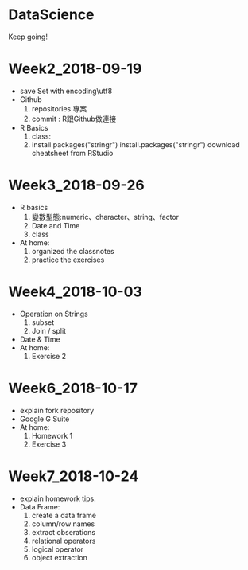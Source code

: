 # DataScience
Keep going!

# Week2_2018-09-19

- save
  Set with encoding\utf8
- Github
  1. repositories 專案
  2. commit : R跟Github做連接 
- R Basics
  1. class:
  2. install.packages("stringr")
  install.packages("stringr")
  download cheatsheet from RStudio

# Week3_2018-09-26
- R basics
  1. 變數型態:numeric、character、string、factor
  2. Date and Time
  3. class
- At home:
  1. organized the classnotes
  2. practice the exercises

# Week4_2018-10-03
- Operation on Strings
  1. subset
  2. Join / split
- Date & Time
- At home:
  1. Exercise 2
# Week6_2018-10-17
- explain fork repository
- Google G Suite
- At home:
  1. Homework 1
  2. Exercise 3
# Week7_2018-10-24
- explain homework tips.
- Data Frame:
  1. create a data frame
  2. column/row names
  3. extract obserations
  4. relational operators
  5. logical operator
  6. object extraction
